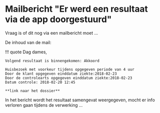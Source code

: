 # Mailbericht "Er werd een resultaat via de app doorgestuurd"

Vraag is of dit nog via een mailbericht moet ...

De inhoud van de mail:

!!! quote
    Dag dames,

    Volgend resultaat is binnengekomen: Akkoord

    Huisbezoek met voorkeur tijdens opgegeven periode van 4 uur
    Door de klant opgegeven einddatum ziekte:2018-02-23
    Door de controlearts opgegeven einddatum ziekte:2018-02-23
    Datum controle: 2018-02-20 12:45 
    
    **link naar het dossier** 
    
In het bericht wordt het resultaat samengevat weergegeven,
mocht er info verloren gaan tijdens de verwerking ...

